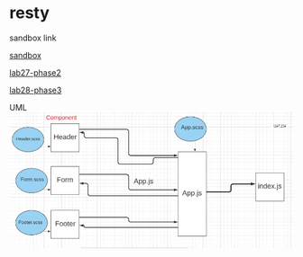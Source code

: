 # resty
 
 sandbox link
 
[sandbox](https://filh5.csb.app/)

[lab27-phase2](https://yxw92.csb.app/)

[lab28-phase3](https://cyspf.csb.app/)

UML
![uml](./lab26.png)
